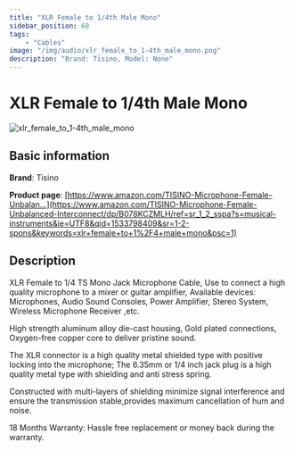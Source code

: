 ```yaml
---
title: "XLR Female to 1/4th Male Mono"
sidebar_position: 60
tags:
    - "Cables"
image: "/img/audio/xlr_female_to_1-4th_male_mono.png"
description: "Brand: Tisino, Model: None"
---
```

# XLR Female to 1/4th Male Mono

![xlr_female_to_1-4th_male_mono](/img/audio/xlr_female_to_1-4th_male_mono.png)

## Basic information

**Brand**: Tisino

**Product page**: [https://www.amazon.com/TISINO-Microphone-Female-Unbalan...](https://www.amazon.com/TISINO-Microphone-Female-Unbalanced-Interconnect/dp/B078KCZMLH/ref=sr_1_2_sspa?s=musical-instruments&ie=UTF8&qid=1533798409&sr=1-2-spons&keywords=xlr+female+to+1%2F4+male+mono&psc=1)

## Description

XLR Female to 1/4 TS Mono Jack Microphone Cable, Use to connect a high quality microphone to a mixer or guitar amplifier, Available devices: Microphones, Audio Sound Consoles, Power Amplifier, Stereo System, Wireless Microphone Receiver ,etc\.

High strength aluminum alloy die\-cast housing, Gold plated connections, Oxygen\-free copper core to deliver pristine sound\.

The XLR connector is a high quality metal shielded type with positive locking into the microphone; The 6\.35mm or 1/4 inch jack plug is a high quality metal type with shielding and anti stress spring\.

Constructed with multi\-layers of shielding minimize signal interference and ensure the transmission stable,provides maximum cancellation of hum and noise\.

18 Months Warranty: Hassle free replacement or money back during the warranty\.

